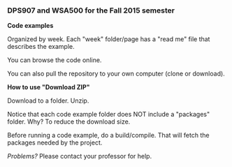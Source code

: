 ### DPS907 and WSA500 for the Fall 2015 semester

**Code examples**

Organized by week. Each "week" folder/page has a "read me" file that describes the example.  

You can browse the code online. 

You can also pull the repository to your own computer (clone or download).  

**How to use "Download ZIP"**

Download to a folder. Unzip.  

Notice that each code example folder does NOT include a "packages" folder. Why? To reduce the download size.  

Before running a code example, do a build/compile. That will fetch the packages needed by the project.  

*Problems?* Please contact your professor for help.  